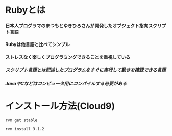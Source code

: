 # Rubyとは
#### 日本人プログラマのまつもとゆきひろさんが開発したオブジェクト指向スクリプト言語
#### Rubyは他言語と比べてシンプル
#### ストレスなく楽しくプログラミングできることを重視している
##### スクリプト言語とは記述したプログラムをすぐに実行して動きを確認できる言語
##### JavaやCなどはコンピュータ用にコンパイルする必要がある

# インストール方法(Cloud9)

    rvm get stable

    rvm install 3.1.2
